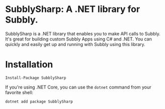 #  SubblySharp: A .NET library for Subbly.

SubblySharp is a .NET library that enables you to make API calls to Subbly. It's great for building custom Subbly Apps using C# and .NET. You can quickly and easily get up and running with Subbly using this library.

# Installation

```
Install-Package SubblySharp
```

If you're using .NET Core, you can use the `dotnet` command from your favorite shell:

```
dotnet add package SubblySharp
```
